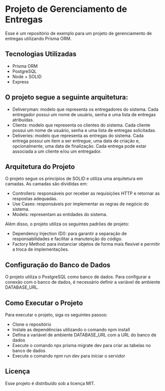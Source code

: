 # Projeto de Gerenciamento de Entregas

Esse é um repositório de exemplo para um projeto de gerenciamento de entregas utilizando Prisma ORM.

## Tecnologias Utilizadas

- Prisma ORM
- PostgreSQL
- Node + SOLID
- Express

## O projeto segue a seguinte arquitetura:

- Deliveryman: modelo que representa os entregadores do sistema. Cada entregador possui um nome de usuário, senha e uma lista de entregas atribuídas.
- Clients: modelo que representa os clientes do sistema. Cada cliente possui um nome de usuário, senha e uma lista de entregas solicitadas.
- Deliveries: modelo que representa as entregas do sistema. Cada entrega possui um item a ser entregue, uma data de criação e, opcionalmente, uma data de finalização. Cada entrega pode estar associada a um cliente e/ou um entregador.

## Arquitetura do Projeto

O projeto segue os princípios de SOLID e utiliza uma arquitetura em camadas. As camadas são divididas em:

- Controllers: responsáveis por receber as requisições HTTP e retornar as respostas adequadas.
- Use Cases: responsáveis por implementar as regras de negócio do sistema.
- Models: representam as entidades do sistema.

Além disso, o projeto utiliza os seguintes padrões de projeto:

- Dependency Injection (DI): para garantir a separação de responsabilidades e facilitar a manutenção do código.
- Factory Method: para instanciar objetos de forma mais flexível e permitir a troca de implementações.

## Configuração do Banco de Dados

O projeto utiliza o PostgreSQL como banco de dados. Para configurar a conexão com o banco de dados, é necessário definir a variável de ambiente DATABASE_URL.

## Como Executar o Projeto

Para executar o projeto, siga os seguintes passos:

- Clone o repositório
- Instale as dependências utilizando o comando npm install
- Defina a variável de ambiente DATABASE_URL com a URL do banco de dados
- Execute o comando npx prisma migrate dev para criar as tabelas no banco de dados
- Execute o comando npm run dev para iniciar o servidor

## Licença

Esse projeto é distribuído sob a licença MIT.

